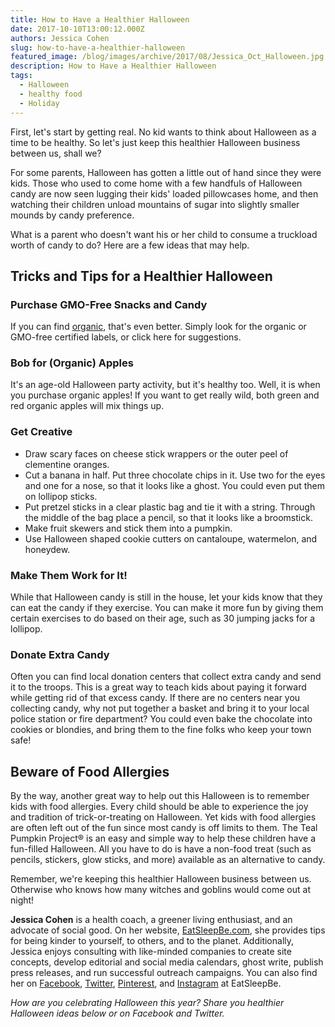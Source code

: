 ```yaml
---
title: How to Have a Healthier Halloween
date: 2017-10-10T13:00:12.000Z
authors: Jessica Cohen
slug: how-to-have-a-healthier-halloween
featured_image: /blog/images/archive/2017/08/Jessica_Oct_Halloween.jpg
description: How to Have a Healthier Halloween
tags:
  - Halloween
  - healthy food
  - Holiday
---
```

First, let's start by getting real. No kid wants to think about Halloween as a time to be healthy. So let's just keep this healthier Halloween business between us, shall we?

For some parents, Halloween has gotten a little out of hand since they were kids. Those who used to come home with a few handfuls of Halloween candy are now seen lugging their kids' loaded pillowcases home, and then watching their children unload mountains of sugar into slightly smaller mounds by candy preference.

What is a parent who doesn't want his or her child to consume a truckload worth of candy to do? Here are a few ideas that may help.

## Tricks and Tips for a Healthier Halloween

### Purchase GMO-Free Snacks and Candy

If you can find [organic](https://www.rodalesorganiclife.com/food/organic-halloween-candy), that's even better. Simply look for the organic or GMO-free certified labels, or click here for suggestions.

### Bob for (Organic) Apples

It's an age-old Halloween party activity, but it's healthy too. Well, it is when you purchase organic apples! If you want to get really wild, both green and red organic apples will mix things up.

### Get Creative

* Draw scary faces on cheese stick wrappers or the outer peel of clementine oranges.
* Cut a banana in half. Put three chocolate chips in it. Use two for the eyes and one for a nose, so that it looks like a ghost. You could even put them on lollipop sticks.
* Put pretzel sticks in a clear plastic bag and tie it with a string. Through the middle of the bag place a pencil, so that it looks like a broomstick.
* Make fruit skewers and stick them into a pumpkin.
* Use Halloween shaped cookie cutters on cantaloupe, watermelon, and honeydew.

### Make Them Work for It!

While that Halloween candy is still in the house, let your kids know that they can eat the candy if they exercise. You can make it more fun by giving them certain exercises to do based on their age, such as 30 jumping jacks for a lollipop.

### Donate Extra Candy

Often you can find local donation centers that collect extra candy and send it to the troops. This is a great way to teach kids about paying it forward while getting rid of that excess candy. If there are no centers near you collecting candy, why not put together a basket and bring it to your local police station or fire department? You could even bake the chocolate into cookies or blondies, and bring them to the fine folks who keep your town safe!

## Beware of Food Allergies

By the way, another great way to help out this Halloween is to remember kids with food allergies. Every child should be able to experience the joy and tradition of trick-or-treating on Halloween. Yet kids with food allergies are often left out of the fun since most candy is off limits to them. The Teal Pumpkin Project® is an easy and simple way to help these children have a fun-filled Halloween. All you have to do is have a non-food treat (such as pencils, stickers, glow sticks, and more) available as an alternative to candy.

Remember, we're keeping this healthier Halloween business between us. Otherwise who knows how many witches and goblins would come out at night!

**Jessica Cohen** is a health coach, a greener living enthusiast, and an advocate of social good. On her website, [EatSleepBe.com](http://eatsleepbe.com/), she provides tips for being kinder to yourself, to others, and to the planet. Additionally, Jessica enjoys consulting with like-minded companies to create site concepts, develop editorial and social media calendars, ghost write, publish press releases, and run successful outreach campaigns. You can also find her on [Facebook](http://facebook.com/eatsleepbe), [Twitter](http://twitter.com/eatsleepbe), [Pinterest](http://pinterest.com/eatsleepbe), and [Instagram](http://instagram.com/eatsleepbe) at EatSleepBe.

*How are you celebrating Halloween this year? Share you healthier Halloween ideas below or on Facebook and Twitter.*